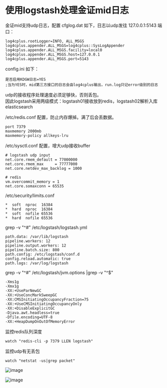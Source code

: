 # 使用logstash处理金证mid日志
金证mid支持udp日志，配置
cfglog.dat 如下，日志以udp发往 127.0.0.1:5143 端口：
```
log4cplus.rootLogger=INFO, ALL_MSGS
log4cplus.appender.ALL_MSGS=log4cplus::SysLogAppender
log4cplus.appender.ALL_MSGS.facility=local0
log4cplus.appender.ALL_MSGS.host=127.0.0.1
log4cplus.appender.ALL_MSGS.port=5143
```
config.ini 如下：
```
是否启用KDGW日志=YES
;当为YES时，mid第三方接口的日志会由log4cplus输出，run.log只记error级别的日志
```

udp的接收程序处理速度必须足够快，否则丢包。  
因此logstash采用两级模式：logstash01接收放到redis，logstash02解析入库elasticsearch

/etc/redis.conf 配置，防止内存爆掉。满了后会丢数据。
```
port 7379
maxmemory 2000mb
maxmemory-policy allkeys-lru
```

/etc/sysctl.conf 配置，增大udp接收buffer
```
# logstash udp input
net.core.rmem_default = 77000000
net.core.rmem_max     = 77777000
net.core.netdev_max_backlog = 1000

# redis
vm.overcommit_memory = 1
net.core.somaxconn = 65535
```

/etc/security/limits.conf
```
*  soft  nproc  16384
*  hard  nproc  16384
*  soft  nofile 65536
*  hard  nofile 65536
```

grep -v "^#" /etc/logstash/logstash.yml
```
path.data: /var/lib/logstash
pipeline.workers: 12
pipeline.output.workers: 12
pipeline.batch.size: 800
path.config: /etc/logstash/conf.d
config.reload.automatic: true
path.logs: /var/log/logstash
```

grep -v "^#" /etc/logstash/jvm.options |grep -v "^$"
```
-Xms1g
-Xmx1g
-XX:+UseParNewGC
-XX:+UseConcMarkSweepGC
-XX:CMSInitiatingOccupancyFraction=75
-XX:+UseCMSInitiatingOccupancyOnly
-XX:+DisableExplicitGC
-Djava.awt.headless=true
-Dfile.encoding=UTF-8
-XX:+HeapDumpOnOutOfMemoryError
```

监控redis队列深度
```
watch "redis-cli -p 7379 LLEN logstash"
```

监控udp有无丢包
```
watch "netstat -us|grep packet"
```
![image](https://user-images.githubusercontent.com/23710675/117418758-5f882580-af4e-11eb-9428-241282c46766.png)


![image](https://user-images.githubusercontent.com/23710675/117530186-56f72400-b00e-11eb-9a1f-b0be713633a4.png)


